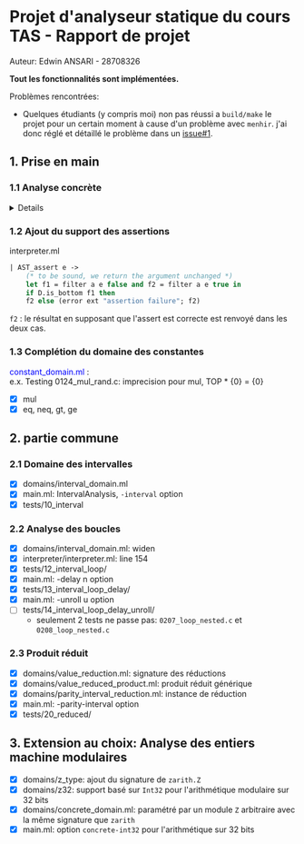 # Projet d'analyseur statique du cours TAS - Rapport de projet
Auteur: Edwin ANSARI - 28708326

**Tout les fonctionnalités sont implémentées.**

Problèmes rencontrées: 
- Quelques étudiants (y compris moi) non pas réussi a `build/make` le projet pour un certain moment à cause d'un problème avec `menhir`. j'ai donc réglé et détaillé le problème dans un [issue#1](https://stl.algo-prog.info/tas-2021oct/projet-tas/-/issues/1).

## 1. Prise en main

### 1.1 Analyse concrète
<details>

> 1.1.1 Quelles est la sémantique de l'instruction rand(l,h) dans un programme ? quel est le résultat attendu de l'interprète?

`rand` est utilisé pour représenter un bou de code/fonction complexe ou avec résultat imprévisible par example un `input`. Donc on suppose une intervalle `[l,h]` de valeurs possible.  
Dans le cas de l'interpréteur *`concret`* on attend que l'analyse induit les résultats pour tout execution possible du programme donc pour une variable à valeurs dans `[l,h]` on aura `(h-l+1)` valeurs possible.

> 1.1.2. Sous quelles conditions l'exécution d'un programme s'arrête-t-elle ? quel est alors le résultat
de l'interprète ?

Dans le cas d'un `assert false` ou bien la fin d'un programme avec instruction `halt` => environnement vide.

> 1.1.3. Si le programme comporte une boucle infinie, est-il possible que l'interprète termine tout de même ? dans quels cas ?

Oui dans le cas ou l'interpréteur utilise `join` ou `widen` pour accélérer la convergence de l'environnement d'une boucle et de trouver un `fixpoint`.
</details>

### 1.2 Ajout du support des assertions
interpreter.ml
```ml
| AST_assert e ->
    (* to be sound, we return the argument unchanged *)
    let f1 = filter a e false and f2 = filter a e true in
    if D.is_bottom f1 then        
    f2 else (error ext "assertion failure"; f2)
```
`f2` : le résultat en supposant que l'assert est correcte est renvoyé dans les deux cas.

### 1.3 Complétion du domaine des constantes
<span style="color:blue"> constant_domain.ml </span>:  
e.x. Testing 0124_mul_rand.c: imprecision pour mul, TOP * {0} = {0}
- [x] mul
- [x] eq, neq, gt, ge

## 2. partie commune

### 2.1 Domaine des intervalles
- [x] domains/interval_domain.ml
- [x] main.ml: IntervalAnalysis, `-interval` option
- [x] tests/10_interval

### 2.2 Analyse des boucles
- [x] domains/interval_domain.ml: widen
- [x] interpreter/interpreter.ml: line 154
- [x] tests/12_interval_loop/
- [x] main.ml: -delay n option
- [x] tests/13_interval_loop_delay/
- [x] main.ml: -unroll u option
- [ ] tests/14_interval_loop_delay_unroll/ 
  - seulement 2 tests ne passe pas:
    `0207_loop_nested.c` et `0208_loop_nested.c`

### 2.3 Produit réduit
- [x] domains/value_reduction.ml: signature des réductions
- [x] domains/value_reduced_product.ml: produit réduit générique
- [x] domains/parity_interval_reduction.ml: instance de réduction
- [x] main.ml: -parity-interval option
- [x] tests/20_reduced/

## 3. Extension au choix: **Analyse des entiers machine modulaires**
- [x] domains/z_type: ajout du signature de `zarith.Z`
- [x] domains/z32: support basé sur `Int32` pour l'arithmétique modulaire sur 32 bits
- [x] domains/concrete_domain.ml: paramétré par un module `Z` arbitraire avec la même signature que `zarith`
- [x] main.ml: option `concrete-int32` pour l'arithmétique sur 32 bits